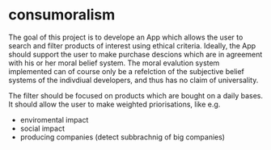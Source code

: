 # consumoralism
The goal of this project is to develope an App which allows the user to search and filter products of interest using ethical criteria. 
Ideally, the App should support the user to make purchase descions which are in agreement with his or her moral belief system. 
The moral evalution system implemented can of course only be a refelction of the subjective belief systems of the indivdiual developers, and thus has no claim of universality.       
      
The filter should be focused on products which are bought on a daily bases. It should allow the user to make weighted priorisations, like e.g. 
  
  - enviromental impact 
  - social impact
  - producing companies (detect subbrachnig of big companies)
   

